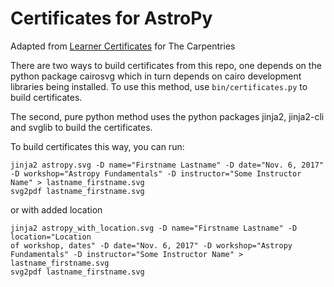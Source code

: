 # Certificates for AstroPy

Adapted from [Learner Certificates](https://github.com/carpentries/learner-certificates/) for The Carpentries


There are two ways to build certificates from this repo, one depends on the python package cairosvg which in turn depends on cairo development libraries being installed. To use this method, use `bin/certificates.py` to build certificates.

The second, pure python method uses the python packages jinja2, jinja2-cli and svglib to build the certificates.

To build certificates this way, you can run:
```
jinja2 astropy.svg -D name="Firstname Lastname" -D date="Nov. 6, 2017" -D workshop="Astropy Fundamentals" -D instructor="Some Instructor Name" > lastname_firstname.svg
svg2pdf lastname_firstname.svg 
```

or with added location

```
jinja2 astropy_with_location.svg -D name="Firstname Lastname" -D location="Location
of workshop, dates" -D date="Nov. 6, 2017" -D workshop="Astropy Fundamentals" -D instructor="Some Instructor Name" > lastname_firstname.svg
svg2pdf lastname_firstname.svg 
```
